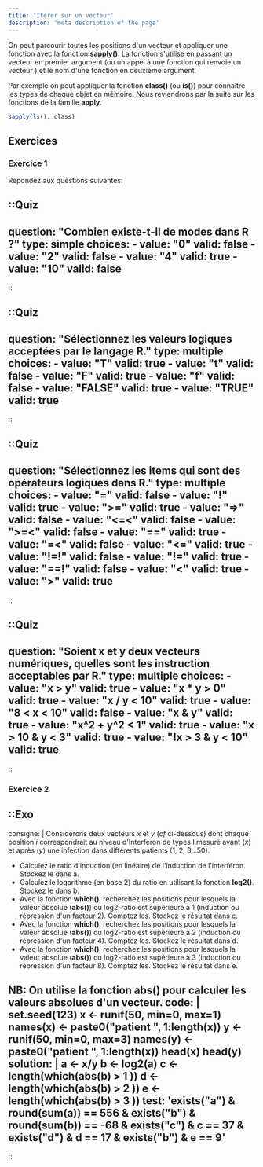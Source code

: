 ```yaml
---
title: 'Itérer sur un vecteur'
description: 'meta description of the page'
---
```



On peut parcourir toutes les positions d'un vecteur et appliquer une fonction avec la fonction **sapply()**. La fonction s'utilise en passant un vecteur en premier argument (ou un appel à une fonction qui renvoie un vecteur ) et le nom d'une fonction en deuxième argument.

Par exemple on peut appliquer la fonction **class()** (ou **is()**) pour connaître les types de chaque objet en mémoire. Nous reviendrons par la suite sur les fonctions de la famille **apply**.

```r
sapply(ls(), class)
```

## Exercices

### Exercice 1

Répondez aux questions suivantes:

::Quiz
---
question: "Combien existe-t-il de modes dans R ?"
type: simple
choices:
    -   value: "0"
        valid: false
    -   value: "2"
        valid: false
    -   value: "4"
        valid: true
    -   value: "10"
        valid: false
---
::

::Quiz
---
question: "Sélectionnez les valeurs logiques acceptées par le langage R."
type: multiple
choices:
    -   value: "T"
        valid: true
    -   value: "t"
        valid: false
    -   value: "F"
        valid: true
    -   value: "f"
        valid: false
    -   value: "FALSE"
        valid: true
    -   value: "TRUE"
        valid: true
---
::

::Quiz
---
question: "Sélectionnez les items qui sont des opérateurs logiques dans R."
type: multiple
choices:
    -   value: "="
        valid: false
    -   value: "!"
        valid: true
    -   value: ">="
        valid: true
    -   value: "=>"
        valid: false
    -   value: "<=<"
        valid: false
    -   value: ">=<"
        valid: false
    -   value: "=="
        valid: true
    -   value: "=<"
        valid: false
    -   value: "<="
        valid: true
    -   value: "!=!"
        valid: false
    -   value: "!="
        valid: true
    -   value: "==!"
        valid: false
    -   value: "<"
        valid: true
    -   value: ">"
        valid: true
---
::

::Quiz
---
question: "Soient x et y deux vecteurs numériques, quelles sont les instruction acceptables par R."
type: multiple
choices:
    -   value: "x > y"
        valid: true
    -   value: "x * y > 0"
        valid: true
    -   value: "x / y < 10"
        valid: true
    -   value: "8 < x < 10"
        valid: false
    -   value: "x & y"
        valid: true
    -   value: "x^2 + y^2 < 1"
        valid: true
    -   value: "x > 10 & y < 3"
        valid: true
    -   value: "!x > 3 & y < 10"
        valid: true
---
::

### Exercice 2


::Exo
---
consigne: |
  Considérons deux vecteurs $x$ et $y$ (*cf* ci-dessous) dont chaque position $i$ correspondrait au niveau d'Interféron de types I mesuré avant ($x$) et après ($y$) une infection dans différents patients (1, 2, 3...50).

  - Calculez le ratio d'induction (en linéaire) de l'induction de l'interféron. Stockez le dans a.
  - Calculez le logarithme (en base 2) du ratio en utilisant la fonction **log2()**. Stockez le dans b.
  - Avec la fonction **which()**, recherchez les positions pour lesquels la valeur absolue (**abs()**) du log2-ratio est supérieure à 1 (induction ou répression d'un facteur 2). Comptez les. Stockez le résultat dans c.
  - Avec la fonction **which()**, recherchez les positions pour lesquels la valeur absolue (**abs()**) du log2-ratio est supérieure à 2 (induction ou répression d'un facteur 4). Comptez les. Stockez le résultat dans d.
  - Avec la fonction **which()**, recherchez les positions pour lesquels la valeur absolue (**abs()**) du log2-ratio est supérieure à 3 (induction ou répression d'un facteur 8). Comptez les. Stockez le résultat dans e.

  **NB:** On utilise la fonction **abs()** pour calculer les valeurs absolues  d'un vecteur.
code: |
  set.seed(123)
  x <- runif(50, min=0, max=1)
  names(x) <- paste0("patient ", 1:length(x))
  y <- runif(50, min=0, max=3)
  names(y) <- paste0("patient ", 1:length(x))
  head(x)
  head(y)
solution: |
  a <- x/y
  b <- log2(a)
  c <- length(which(abs(b) > 1 ))
  d <- length(which(abs(b) > 2 ))
  e <- length(which(abs(b) > 3 ))
test: 'exists("a") & round(sum(a)) == 556 & exists("b") & round(sum(b)) == -68 & exists("c") & c == 37 & exists("d") & d == 17 & exists("b") & e == 9'
---
::
